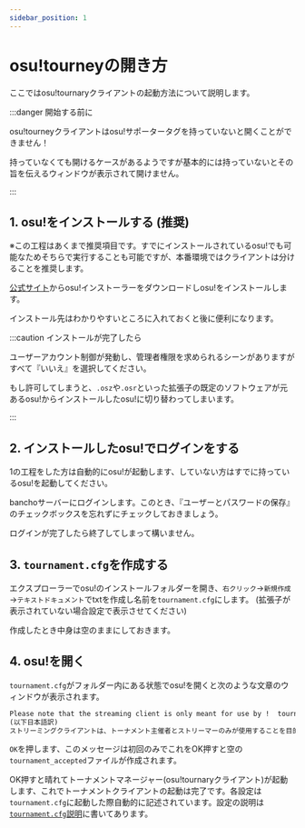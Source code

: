 ```yaml
---
sidebar_position: 1
---
```


# osu!tourneyの開き方

ここではosu!tournaryクライアントの起動方法について説明します。

:::danger 開始する前に

osu!tourneyクライアントはosu!サポータータグを持っていないと開くことができません！

持っていなくても開けるケースがあるようですが基本的には持っていないとその旨を伝えるウィンドウが表示されて開けません。

:::

## 1. osu!をインストールする (推奨)

※この工程はあくまで推奨項目です。すでにインストールされているosu!でも可能なためそちらで実行することも可能ですが、本番環境ではクライアントは分けることを推奨します。

[公式サイト](https://osu.ppy.sh/home)からosu!インストーラーをダウンロードしosu!をインストールします。

インストール先はわかりやすいところに入れておくと後に便利になります。

:::caution インストールが完了したら

ユーザーアカウント制御が発動し、管理者権限を求められるシーンがありますがすべて『いいえ』を選択してください。

もし許可してしまうと、`.osz`や`.osr`といった拡張子の既定のソフトウェアが元あるosu!からインストールしたosu!に切り替わってしまいます。

:::

## 2. インストールしたosu!でログインをする

1の工程をした方は自動的にosu!が起動します、していない方はすでに持っているosu!を起動してください。

banchoサーバーにログインします。このとき、『ユーザーとパスワードの保存』のチェックボックスを忘れずにチェックしておきましょう。

ログインが完了したら終了してしまって構いません。

## 3. `tournament.cfg`を作成する

エクスプローラーでosu!のインストールフォルダーを開き、`右クリック`→`新規作成`→`テキストドキュメント`でtxtを作成し名前を`tournament.cfg`にします。 (拡張子が表示されていない場合設定で表示させてください)

作成したとき中身は空のままにしておきます。

## 4. osu!を開く

`tournament.cfg`がフォルダー内にある状態でosu!を開くと次のような文章のウィンドウが表示されます。

```txt title="出てくるウィンドウのメッセージ文"
Please note that the streaming client is only meant for use by !  tournament hosts and streamers. It is not made for end-users and we cannot support high volumes of concurrent use. 
(以下日本語訳)
ストリーミングクライアントは、トーナメント主催者とストリーマーのみが使用することを目的としています。それはエンドユーザーのために作られたものではなく、私たちは大量の同時使用をサポートすることはできません。
```

`OK`を押します、このメッセージは初回のみでこれをOK押すと空の`tournament_accepted`ファイルが作成されます。

OK押すと晴れてトーナメントマネージャー(osu!tournaryクライアント)が起動します、これでトーナメントクライアントの起動は完了です。各設定は`tournament.cfg`に起動した際自動的に記述されています。設定の説明は[`tournament.cfg`説明](./tournament_cfg.md)に書いてあります。
